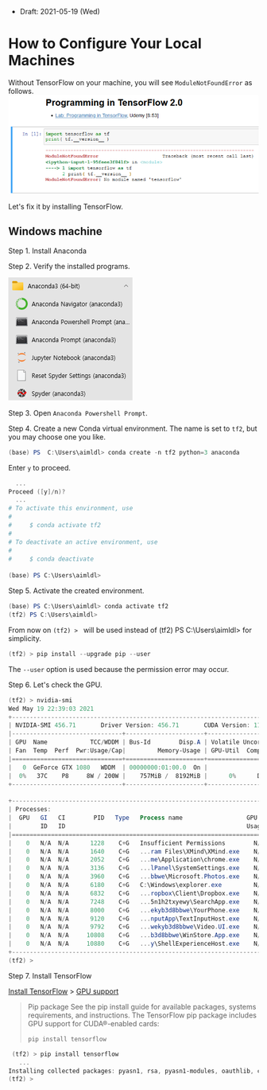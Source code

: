 * Draft: 2021-05-19 (Wed)

# How to Configure Your Local Machines

Without TensorFlow on your machine, you will see `ModuleNotFoundError` as follows.
<img src='images/tensorflow_2_0-modulenotfounderror_no_module_named_tensorflow.png'>

Let's fix it by installing TensorFlow.

## Windows machine
Step 1. Install Anaconda

Step 2. Verify the installed programs.

<img src='images/win10-menu-anaconda3_64-bit.png'>

Step 3. Open `Anaconda Powershell Prompt`.

Step 4. Create a new Conda virtual environment.
        The name is set to `tf2`, but you may choose one you like.

```powershell
(base) PS  C:\Users\aimldl> conda create -n tf2 python=3 anaconda
```
Enter `y` to proceed.
```powershell
  ...
Proceed ([y]/n)?
  ...
# To activate this environment, use
#
#     $ conda activate tf2
#
# To deactivate an active environment, use
#
#     $ conda deactivate

(base) PS C:\Users\aimldl> 
```

Step 5. Activate the created environment.
```powershell
(base) PS C:\Users\aimldl> conda activate tf2
(tf2) PS C:\Users\aimldl>
```
From now on `(tf2) > ` will be used instead of (tf2) PS C:\Users\aimldl> for simplicity.
```powershell
(tf2) > pip install --upgrade pip --user
```
The `--user` option is used because the permission error may occur.

Step 6. Let's check the GPU.
```powershell
(tf2) > nvidia-smi
Wed May 19 22:39:03 2021
+-----------------------------------------------------------------------------+
| NVIDIA-SMI 456.71       Driver Version: 456.71       CUDA Version: 11.1     |
|-------------------------------+----------------------+----------------------+
| GPU  Name            TCC/WDDM | Bus-Id        Disp.A | Volatile Uncorr. ECC |
| Fan  Temp  Perf  Pwr:Usage/Cap|         Memory-Usage | GPU-Util  Compute M. |
|===============================+======================+======================|
|   0  GeForce GTX 1080   WDDM  | 00000000:01:00.0  On |                  N/A |
|  0%   37C    P8     8W / 200W |    757MiB /  8192MiB |      0%      Default |
+-------------------------------+----------------------+----------------------+

+-----------------------------------------------------------------------------+
| Processes:                                                                  |
|  GPU   GI   CI        PID   Type   Process name                  GPU Memory |
|        ID   ID                                                   Usage      |
|=============================================================================|
|    0   N/A  N/A      1228    C+G   Insufficient Permissions        N/A      |
|    0   N/A  N/A      1640    C+G   ...ram Files\XMind\XMind.exe    N/A      |
|    0   N/A  N/A      2052    C+G   ...me\Application\chrome.exe    N/A      |
|    0   N/A  N/A      3136    C+G   ...lPanel\SystemSettings.exe    N/A      |
|    0   N/A  N/A      3960    C+G   ...bbwe\Microsoft.Photos.exe    N/A      |
|    0   N/A  N/A      6180    C+G   C:\Windows\explorer.exe         N/A      |
|    0   N/A  N/A      6832    C+G   ...ropbox\Client\Dropbox.exe    N/A      |
|    0   N/A  N/A      7248    C+G   ...5n1h2txyewy\SearchApp.exe    N/A      |
|    0   N/A  N/A      8000    C+G   ...ekyb3d8bbwe\YourPhone.exe    N/A      |
|    0   N/A  N/A      9120    C+G   ...nputApp\TextInputHost.exe    N/A      |
|    0   N/A  N/A      9792    C+G   ...wekyb3d8bbwe\Video.UI.exe    N/A      |
|    0   N/A  N/A     10808    C+G   ...b3d8bbwe\WinStore.App.exe    N/A      |
|    0   N/A  N/A     10880    C+G   ...y\ShellExperienceHost.exe    N/A      |
+-----------------------------------------------------------------------------+
(tf2) > 
```
Step 7. Install TensorFlow

[Install TensorFlow](https://www.tensorflow.org/install) > [GPU support](https://www.tensorflow.org/install/gpu)
> Pip package
> See the pip install guide for available packages, systems requirements, and instructions. The TensorFlow pip package includes GPU support for CUDA®-enabled cards:
> ```
> pip install tensorflow
> ```

```powershell
 (tf2) > pip install tensorflow
   ...
Installing collected packages: pyasn1, rsa, pyasn1-modules, oauthlib, cachetools, requests-oauthlib, google-auth, tensorboard-plugin-wit, tensorboard-data-server, protobuf, numpy, markdown, grpcio, google-auth-oauthlib, absl-py, termcolor, tensorflow-estimator, tensorboard, opt-einsum, keras-preprocessing, keras-nightly, h5py, google-pasta, gast, flatbuffers, astunparse, tensorflow                                          Attempting uninstall: numpy                                                                                                                                                                                           Found existing installation: numpy 1.20.1                                                                                                                                                                           Uninstalling numpy-1.20.1:                                                                                                                                                                                            Successfully uninstalled numpy-1.20.1                                                                                                                                                                           Attempting uninstall: h5py                                                                                                                                                                                            Found existing installation: h5py 2.10.0                                                                                                                                                                            Uninstalling h5py-2.10.0:                                                                                                                                                                                             Successfully uninstalled h5py-2.10.0                                                                                                                                                                          Successfully installed absl-py-0.12.0 astunparse-1.6.3 cachetools-4.2.2 flatbuffers-1.12 gast-0.4.0 google-auth-1.30.0 google-auth-oauthlib-0.4.4 google-pasta-0.2.0 grpcio-1.34.1 h5py-3.1.0 keras-nightly-2.5.0.dev2021032900 keras-preprocessing-1.1.2 markdown-3.3.4 numpy-1.19.5 oauthlib-3.1.0 opt-einsum-3.3.0 protobuf-3.17.0 pyasn1-0.4.8 pyasn1-modules-0.2.8 requests-oauthlib-1.3.0 rsa-4.7.2 tensorboard-2.5.0 tensorboard-data-server-0.6.1 tensorboard-plugin-wit-1.8.0 tensorflow-2.5.0 tensorflow-estimator-2.5.0 termcolor-1.1.0
(tf2) > 
```
